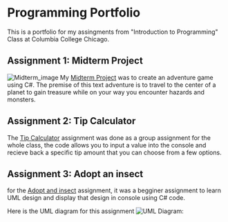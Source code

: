 # Programming Portfolio

This is a portfolio for my assingments from "Introduction to Programming" Class at Columbia College Chicago.

## Assignment 1: Midterm Project
![Midterm_image](https://github.com/MBBProgramming/Michael-Booth/blob/main/To%20the%20Core%20image.png?raw=true)
My [Midterm Project](https://github.com/MBBProgramming/MBB/tree/b80cfb0fa7037bcae991e4c07eca75138719af0a/ToTheCore/ToTheCore) was to create an adventure game using C#.
The premise of this text adventure is to travel to the center of a planet to gain treasure while on your way you encounter hazards and monsters.

## Assignment 2: Tip Calculator
The [Tip Calculator](https://github.com/MBBProgramming/MBB/tree/e08c2fa512197d35a26ac937d0ae8cdb28fcd857/Tip%20Calculator/Tip%20Calculator) assignment was done as a group assignment for the whole class, the code allows you to input a value into the console and recieve back a specific tip amount that you can choose from a few options.

## Assignment 3: Adopt an insect
for the [Adopt and insect](https://github.com/MBBProgramming/MBB/tree/0bfe5c2f900c23125ac16b5467f3c807679da79a/Adopt%20an%20Insect/Adopt%20an%20Insect) assignment, it was a begginer assignment to learn UML design and display that design in console using C# code.

Here is the UML diagram for this assignment ![UML Diagram:](https://github.com/MBBProgramming/Michael-Booth/blob/main/Adopt%20and%20insect.png?raw=true)
